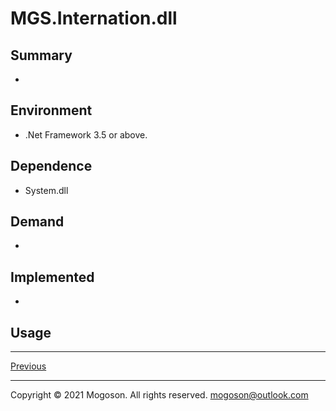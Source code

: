 ﻿# MGS.Internation.dll

## Summary

- 

## Environment

- .Net Framework 3.5 or above.

## Dependence

- System.dll

## Demand

- 

## Implemented

- 

## Usage

------

[Previous](../../README.md)

------

Copyright © 2021 Mogoson. All rights reserved.	mogoson@outlook.com